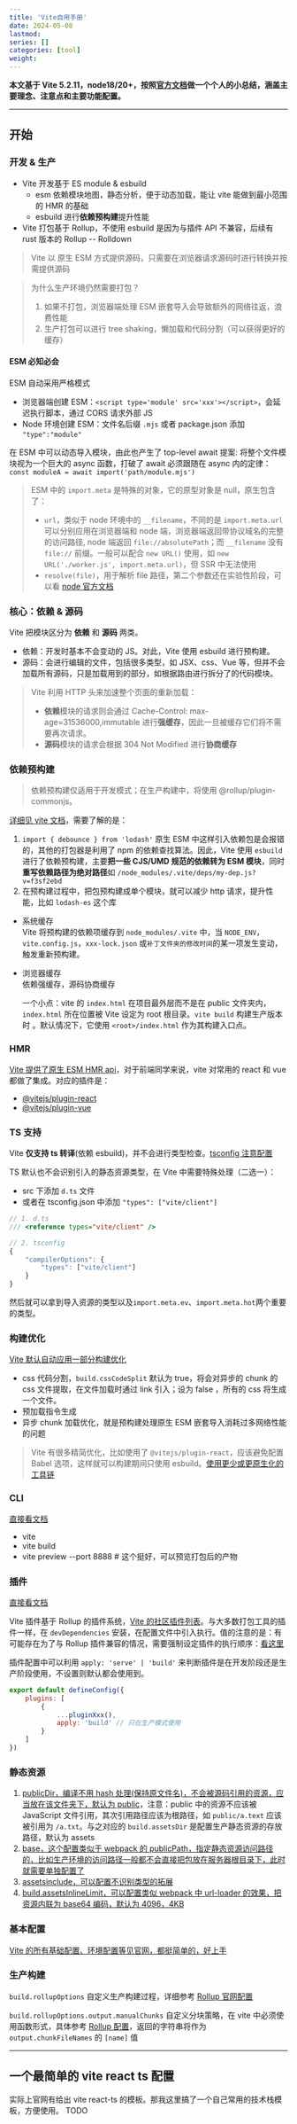 ```yaml
---
title: 'Vite自用手册'
date: 2024-05-08
lastmod:
series: []
categories: [tool]
weight:
---
```


**本文基于 Vite 5.2.11，node18/20+，按照[官方文档](https://vitejs.dev/)做一个个人的小总结，涵盖主要理念、注意点和主要功能配置。**

---

## 开始

### 开发 & 生产

-   Vite 开发基于 ES module & esbuild
    -   esm 依赖模块地图，静态分析，便于动态加载，能让 vite 能做到最小范围的 HMR 的基础
    -   esbuild 进行**依赖预构建**提升性能
-   Vite 打包基于 Rollup，不使用 esbuild 是因为与插件 API 不兼容，后续有 rust 版本的 Rollup -- Rolldown

> Vite 以 原生 ESM 方式提供源码，只需要在浏览器请求源码时进行转换并按需提供源码

> 为什么生产环境仍然需要打包？
>
> 1. 如果不打包，浏览器端处理 ESM 嵌套导入会导致额外的网络往返，浪费性能
> 2. 生产打包可以进行 tree shaking，懒加载和代码分割（可以获得更好的缓存）

<!-- 在 Vite 中，HMR 是在原生 ESM 上执行的。当编辑一个文件时，Vite 只需要精确地使已编辑的模块与其最近的 HMR 边界之间的链失活[1]（大多数时候只是模块本身），使得无论应用大小如何，HMR 始终能保持快速更新。 -->
<!-- Vite 需要浏览器原生兼容 ESM，否则需要使用插件 [@vitejs/plugin-legacy](https://github.com/vitejs/vite/tree/main/packages/plugin-legacy) 做兼容。 -->

#### ESM 必知必会

ESM 自动采用严格模式

-   浏览器端创建 ESM：`<script type='module' src='xxx'></script>`，会延迟执行脚本，通过 CORS 请求外部 JS
-   Node 环境创建 ESM：文件名后缀 `.mjs` 或者 package.json 添加 `"type":"module"`

在 ESM 中可以动态导入模块，由此也产生了 top-level await 提案: 将整个文件模块视为一个巨大的 async 函数，打破了 await 必须跟随在 async 内的定律：`const moduleA = await import('path/module.mjs')`

<!-- Object.getPrototypeOf(import.meta) === null // true -->

> ESM 中的 `import.meta` 是特殊的对象，它的原型对象是 null，原生包含了：
>
> -   `url`，类似于 node 环境中的 `__filename`，不同的是 `import.meta.url` 可以分别应用在浏览器端和 node 端，浏览器端返回带协议域名的完整的访问路径, node 端返回 `file://absolutePath`；而 `__filename` 没有 `file://` 前缀。一般可以配合 `new URL()` 使用，如 `new URL('./worker.js', import.meta.url)`，但 SSR 中无法使用
> -   `resolve(file)`，用于解析 file 路径，第二个参数还在实验性阶段，可以看 [node 官方文档](https://nodejs.cn/api-v14/esm.html#importmetaresolvespecifier-parent)

<!-- #### Rollup 必知必会

Rollup官网，主要了解插件系统 -->

### 核心：依赖 & 源码

Vite 把模块区分为 **依赖** 和 **源码** 两类。

-   依赖：开发时基本不会变动的 JS。对此，Vite 使用 esbuild 进行预构建。
-   源码：会进行编辑的文件，包括很多类型，如 JSX、css、Vue 等，但并不会加载所有源码，只是加载用到的部分，如根据路由进行拆分了的代码模块。

> Vite 利用 HTTP 头来加速整个页面的重新加载：
>
> -   **依赖**模块的请求则会通过 Cache-Control: max-age=31536000,immutable 进行**强缓存**，因此一旦被缓存它们将不需要再次请求。
> -   **源码**模块的请求会根据 304 Not Modified 进行**协商缓存**

### 依赖预构建

> 依赖预构建仅适用于开发模式；在生产构建中，将使用 @rollup/plugin-commonjs。

[详细见 vite 文档](https://cn.vitejs.dev/guide/dep-pre-bundling.html)，需要了解的是：

1. `import { debounce } from 'lodash'` 原生 ESM 中这样引入依赖包是会报错的，其他的打包器是利用了 npm 的依赖查找算法。因此，Vite 使用 `esbuild` 进行了依赖预构建，主要**把一些 CJS/UMD 规范的依赖转为 ESM 模块**，同时**重写依赖路径为绝对路径**如 `/node_modules/.vite/deps/my-dep.js?v=f3sf2ebd`
2. 在预构建过程中，把包预构建成单个模块，就可以减少 http 请求，提升性能，比如 `lodash-es` 这个库

-   系统缓存  
    Vite 将预构建的依赖项缓存到 `node_modules/.vite` 中，当 `NODE_ENV`，`vite.config.js`，`xxx-lock.json` 或`补丁文件夹的修改时间`的某一项发生变动，触发重新预构建。
-   浏览器缓存  
    依赖强缓存，源码协商缓存

    一个小点：vite 的 `index.html` 在项目最外层而不是在 public 文件夹内，`index.html` 所在位置被 Vite 设定为 root 根目录。`vite build` 构建生产版本时 。默认情况下，它使用 `<root>/index.html` 作为其构建入口点。

### HMR

[Vite 提供了原生 ESM HMR api](https://cn.vitejs.dev/guide/api-hmr.html)，对于前端同学来说，vite 对常用的 react 和 vue 都做了集成。对应的插件是：

-   [@vitejs/plugin-react](https://github.com/vitejs/vite-plugin-react/tree/main/packages/plugin-react)
-   [@vitejs/plugin-vue](https://github.com/vitejs/vite-plugin-vue/tree/main/packages/plugin-vue)

### TS 支持

Vite **仅支持 ts 转译**(依赖 esbuild)，并不会进行类型检查。[tsconfig 注意配置](https://cn.vitejs.dev/guide/features#typescript-compiler-options)

TS 默认也不会识别引入的静态资源类型，在 Vite 中需要特殊处理（二选一）：

-   src 下添加 `d.ts` 文件
-   或者在 tsconfig.json 中添加 `"types": ["vite/client"]`

```ts
// 1. d.ts
/// <reference types="vite/client" />

// 2. tsconfig
{
    "compilerOptions": {
        "types": ["vite/client"]
    }
}
```

然后就可以拿到导入资源的类型以及`import.meta.ev`、`import.meta.hot`两个重要的类型。

<!-- Vite 使用 esbuild 将 TypeScript 转译到 JavaScript，约是 tsc 速度的 20~30 倍，同时 HMR 更新反映到浏览器的时间小于 50ms。 -->

### 构建优化

[Vite 默认自动应用一部分构建优化](https://cn.vitejs.dev/guide/features#build-optimizations)

-   css 代码分割，`build.cssCodeSplit` 默认为 true，将会对异步的 chunk 的 css 文件提取，在文件加载时通过 link 引入；设为 false ，所有的 css 将生成一个文件。
-   预加载指令生成
-   异步 chunk 加载优化，就是预构建处理原生 ESM 嵌套导入消耗过多网络性能的问题

> Vite 有很多精简优化，比如使用了 `@vitejs/plugin-react`，应该避免配置 Babel 选项，这样就可以构建期间只使用 esbuild。[使用更少或更原生化的工具链](https://cn.vitejs.dev/guide/performance.html#use-lesser-or-native-tooling)

### CLI

[直接看文档](https://cn.vitejs.dev/guide/cli.html)

-   vite
-   vite build
-   vite preview --port 8888 # 这个挺好，可以预览打包后的产物

### 插件

[直接看文档](https://cn.vitejs.dev/guide/api-plugin.html)

Vite 插件基于 Rollup 的插件系统，[Vite 的社区插件列表](https://github.com/vitejs/awesome-vite#plugins)。与大多数打包工具的插件一样，在 `devDependencies` 安装，在配置文件中引入执行。值的注意的是：有可能存在为了与 Rollup 插件兼容的情况，需要强制设定插件的执行顺序：[看这里](https://cn.vitejs.dev/guide/using-plugins.html#enforcing-plugin-ordering)

插件配置中可以利用 `apply: 'serve' | 'build'` 来判断插件是在开发阶段还是生产阶段使用，不设置则默认都会使用到。

```js {open=true, lineNos=false, wrap=false, header=true, title="配置插件"}
export default defineConfig({
    plugins: [
        {
            ...pluginXxx(),
            apply: 'build' // 只在生产模式使用
        }
    ]
})
```

### 静态资源

1. [publicDir，编译不用 hash 处理(保持原文件名)，不会被源码引用的资源，应当放在该文件夹下，默认为 public](https://cn.vitejs.dev/config/shared-options.html#publicdir)，注意：public 中的资源不应该被 JavaScript 文件引用，其次引用路径应该为根路径，如 `public/a.text` 应该被引用为 `/a.txt`。与之对应的 `build.assetsDir` 是配置生产静态资源的存放路径，默认为 assets
2. [base，这个配置类似于 webpack 的 publicPath，指定静态资源访问路径的，比如生产环境的访问路径一般都不会直接把包放在服务器根目录下，此时就需要单独配置了](https://cn.vitejs.dev/config/shared-options.html#base)
3. [assetsinclude，可以配置不识别类型的拓展](https://cn.vitejs.dev/config/shared-options.html#assetsinclude)
4. [build.assetsInlineLimit，可以配置类似 webpack 中 url-loader 的效果，把资源内联为 base64 编码，默认为 4096，4KB](https://cn.vitejs.dev/config/build-options.html#build-assetsinlinelimit)

### 基本配置

[Vite 的所有基础配置、环境配置等见官网，都挺简单的，好上手](https://cn.vitejs.dev/config)

### 生产构建

`build.rollupOptions` 自定义生产构建过程，详细参考 [Rollup 官网配置](https://rollupjs.org/configuration-options/)

`build.rollupOptions.output.manualChunks` 自定义分块策略，在 vite 中必须使用函数形式，具体参考 [Rollup 配置](https://cn.rollupjs.org/configuration-options/#output-manualchunks)，返回的字符串将作为 `output.chunkFileNames` 的 `[name]` 值

---

## 一个最简单的 vite react ts 配置

实际上官网有给出 vite react-ts 的模板。那我这里搞了一个自己常用的技术栈模板，方便使用。
TODO

<!-- SSR 相关的暂时没有用到，用到时再学也没啥的~~~ -->
